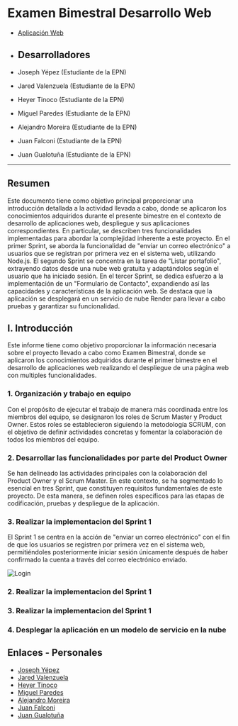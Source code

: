 # Examen Bimestral Desarrollo Web
- [Aplicación Web](https://examen-aplicaciones-web.onrender.com)
  
- ## Desarrolladores

- Joseph Yépez (Estudiante de la EPN)
- Jared Valenzuela (Estudiante de la EPN)
- Heyer Tinoco (Estudiante de la EPN)
- Miguel Paredes (Estudiante de la EPN)
- Alejandro Moreira (Estudiante de la EPN)
- Juan Falconi (Estudiante de la EPN)
- Juan Gualotuña (Estudiante de la EPN)

---

## Resumen
Este documento tiene como objetivo principal proporcionar una introducción detallada a la actividad llevada a cabo, donde se aplicaron los conocimientos adquiridos durante el presente bimestre en el contexto de desarrollo de aplicaciones web, despliegue y sus aplicaciones correspondientes. 
En particular, se describen tres funcionalidades implementadas para abordar la complejidad inherente a este proyecto. En el primer Sprint, se aborda la funcionalidad de "enviar un correo electrónico" a usuarios que se registran por primera vez en el sistema web, utilizando Node.js.
El segundo Sprint se concentra en la tarea de "Listar portafolio", extrayendo datos desde una nube web gratuita y adaptándolos según el usuario que ha iniciado sesión.
En el tercer Sprint, se dedica esfuerzo a la implementación de un "Formulario de Contacto", expandiendo así las capacidades y características de la aplicación web. Se destaca que la aplicación se desplegará en un servicio de nube Render para llevar a cabo pruebas y garantizar su funcionalidad.

## I. Introducción

Este informe tiene como objetivo proporcionar la información necesaria sobre el proyecto llevado a cabo como Examen Bimestral, donde se aplicaron los conocimientos adquiridos durante el primer bimestre en el desarrollo de aplicaciones web realizando el despliegue de una página web con multiples funcionalidades.

### 1. Organización y trabajo en equipo

Con el propósito de ejecutar el trabajo de manera más coordinada entre los miembros del equipo, se designaron los roles de Scrum Master y Product Owner. Estos roles se establecieron siguiendo la metodología SCRUM, con el objetivo de definir actividades concretas y fomentar la colaboración de todos los miembros del equipo.

### 2. Desarrollar las funcionalidades por parte del Product Owner

Se han delineado las actividades principales con la colaboración del Product Owner y el Scrum Master. En este contexto, se ha segmentado lo esencial en tres Sprint, que constituyen requisitos fundamentales de este proyecto. De esta manera, se definen roles específicos para las etapas de codificación, pruebas y despliegue de la aplicación.

### 3. Realizar la implementacion del Sprint 1

El Sprint 1 se centra en la acción de "enviar un correo electrónico" con el fin de que los usuarios se registren por primera vez en el sistema web, permitiéndoles posteriormente iniciar sesión únicamente después de haber confirmado la cuenta a través del correo electrónico enviado.

<img src="https://raw.githubusercontent.com/Miguel-Paredes/Examen-Web/assets/117741739/3374999a-0729-4c1a-8317-edcb8e68cb31" alt="Login" style="max-width: 500px;">

### 2. Realizar la implementacion del Sprint 1

### 3. Realizar la implementacion del Sprint 1

### 4. Desplegar la aplicación en un modelo de servicio en la nube



## Enlaces - Personales

- [Joseph Yépez](https://github.com/JosephYM07)
- [Jared Valenzuela](https://github.com/JaredVS777)
- [Heyer Tinoco](https://github.com/OrlandH)
- [Miguel Paredes](https://github.com/Miguel-Paredes)
- [Alejandro Moreira](https://github.com/Alejandro-Moreira)
- [Juan Falconi](https://github.com/JuanPabloo890)
- [Juan Gualotuña](https://github.com/juandiego252)
